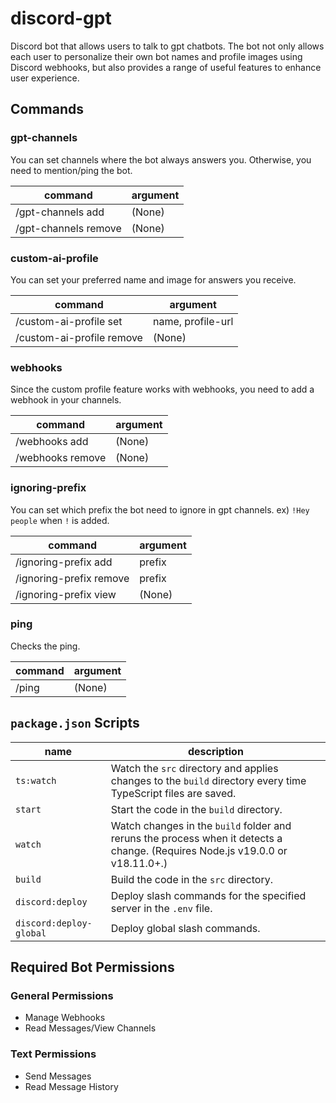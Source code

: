 # discord-gpt
Discord bot that allows users to talk to gpt chatbots. The bot not only allows each user to personalize their own bot names and profile images using Discord webhooks, but also provides a range of useful features to enhance user experience.


## Commands
### gpt-channels
You can set channels where the bot always answers you.
Otherwise, you need to mention/ping the bot.

| command              | argument |
| -------------------- | -------- |
| /gpt-channels add    | (None)   |
| /gpt-channels remove | (None)   |

### custom-ai-profile
You can set your preferred name and image for answers you receive.

| command                   | argument          | 
| ------------------------- | ----------------- |
| /custom-ai-profile set    | name, profile-url |
| /custom-ai-profile remove | (None)            |

### webhooks
Since the custom profile feature works with webhooks, you need to add a webhook in your channels.

| command          | argument |
| ---------------- | -------- |
| /webhooks add    | (None)   |
| /webhooks remove | (None)   |

### ignoring-prefix
You can set which prefix the bot need to ignore in gpt channels. ex) `!Hey people` when `!` is added.

| command                 | argument |
| ----------------------- | -------- |
| /ignoring-prefix add    | prefix   |
| /ignoring-prefix remove | prefix   |
| /ignoring-prefix view   | (None)   |

### ping
Checks the ping.

| command | argument |
| ------- | -------- |
| /ping   | (None)   |


## `package.json` Scripts
| name                    | description                                                                                                                   |
| ----------------------- | ----------------------------------------------------------------------------------------------------------------------------- |
| `ts:watch`              | Watch the `src` directory and applies changes to the `build` directory every time TypeScript files are saved.                 |
| `start`                 | Start the code in the `build` directory.                                                                                      |
| `watch`                 | Watch changes in the `build` folder and reruns the process when it detects a change. (Requires Node.js v19.0.0 or v18.11.0+.) |
| `build`                 | Build the code in the `src` directory.                                                                                        |
| `discord:deploy`        | Deploy slash commands for the specified server in the `.env` file.                                                            |
| `discord:deploy-global` | Deploy global slash commands.                                                                                                 |


## Required Bot Permissions
### General Permissions
- Manage Webhooks
- Read Messages/View Channels

### Text Permissions
- Send Messages
- Read Message History